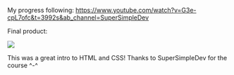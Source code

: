 My progress following: https://www.youtube.com/watch?v=G3e-cpL7ofc&t=3992s&ab_channel=SuperSimpleDev

Final product: 

<img src="final.project.images/final.product.png">

This was a great intro to HTML and CSS! Thanks to SuperSimpleDev for the course ^-^